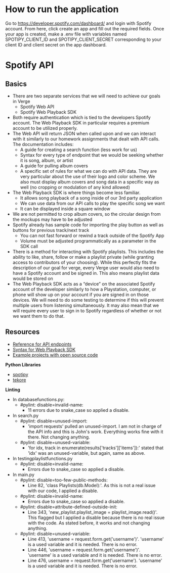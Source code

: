 # How to run the application
Go to https://developer.spotify.com/dashboard/ and login with Spotify account. From here, click create an app and fill out the required fields. Once your app is created, make a .env file with variables named SPOTIPY_CLIENT_ID and SPOTIPY_CLIENT_SECRET corresponding to your client ID and client secret on the app dashboard.
# Spotify API
## Basics
+ There are two separate services that we will need to achieve our goals in Verge
	+ Spotify Web API
	+ Spotify Web Playback SDK
+ Both require authentication which is tied to the developers Spotify account. The Web Playback SDK in particular requires a premium account to be utilized properly.
+ The Web API will return JSON when called upon and we can interact with it similarly to our homework assignments that dealt with API calls. The documentation includes:
	+ A guide for creating a search function (less work for us)
	+ Syntax for every type of endpoint that we would be seeking whether it is song, album, or artist
	+ A guide for pulling album covers
	+ A specific set of rules for what we can do with API data. They are very particular about the use                                                 of their logo and color scheme. We also must display album covers and song data in a specific way as well (no cropping or modulation of any kind allowed)
+ The Web Playback SDK is where things become less familiar.
	+ It allows song playback of a song inside of our 3rd party application
	+ We can use data from our API calls to play the specific song we want
	+ It can be displayed inside a square window
+ We are not permitted to crop album covers, so the circular design from the mockups may have to be adjusted 
+ Spotify already has sample code for importing the play button as well as buttons for previous track/next track
	+ You can not fast forward or rewind a track outside of the Spotify App
	+ Volume must be adjusted programmatically as a parameter in the SDK call
+ There is a method for interacting with Spotify playlists. This includes the ability to like, share, follow or make a playlist private (while granting access to contributors of your choosing). While this perfectly fits the description of our goal for verge, every Verge user would also need to have a Spotify account and be signed in. This also means playlist data would be stored on 
+ The Web Playback SDK acts as a “device” on the associated Spotify account of the developer similarly to how a Playstation, computer, or phone will show up on your account if you are signed in on those devices. We will need to do some testing to determine if this will prevent multiple users from listening simultaneously. It may also mean that we will require every user to sign in to Spotify regardless of whether or not we want them to do that.
## Resources
+ [Reference for API endpoints](https://developer.spotify.com/documentation/web-api/reference/#/)
+ [Syntax for Web Playback SDK](https://developer.spotify.com/documentation/web-playback-sdk/reference/)
+ [Example projects with open source code](https://developer.spotify.com/community/showcase/open-source/)

**Python Libraries**
+ [spotipy](https://github.com/spotipy-dev/spotipy)
+ [tekore](https://pypi.org/project/tekore/)

**Linting**
+ In databasefunctions.py:
	+ #pylint: disable=invalid-name:
		+ 11 errors due to snake_case so applied a disable. 
+ In search.py
	+ #pylint: disable=unused-import: 
		+ 'import requests' pulled an unused-import. I am not in charge of the API info and this is John's work. Everything works fine with it there. Not changing anything. 
	+ #pylint: disable=unused-variable:
		+ 'for idx, track in enumerate(results['tracks']['items']):' stated that 'idx' was an unused-variable, but again, same as above. 
+ In testingplaylistfunctions.py
	+ #pylint: disable=invalid-name:
		+ Errors due to snake_case so applied a disable.
+ In main.py
	+ #pylint: disable=too-few-public-methods:
		+ Line 82, 'class Playlists(db.Model):'. As this is not a real issue with our code, I applied a disable. 
	+ #pylint: disable=invalid-name:
		+ Errors due to snake_case so applied a disable.
	+ #pylint: disable=attribute-defined-outside-init:
		+ Line 343, 'new_playlist.playlist_image = playlist_image.read()'. This flagged but I applied a disable because there is no real issue with the code. As stated before, it works and not changing anything.
	+ #pylint: disable=unused-variable:
		+ Line 413, 'username = request.form.get('username')'. 'username' is a used variable and it is needed. There is no error. 
		+ Line 446, 'username = request.form.get('username')'. 'username' is a used variable and it is needed. There is no error. 
		+ Line 476, username = request.form.get('username'). 'username' is a used variable and it is needed. There is no error.